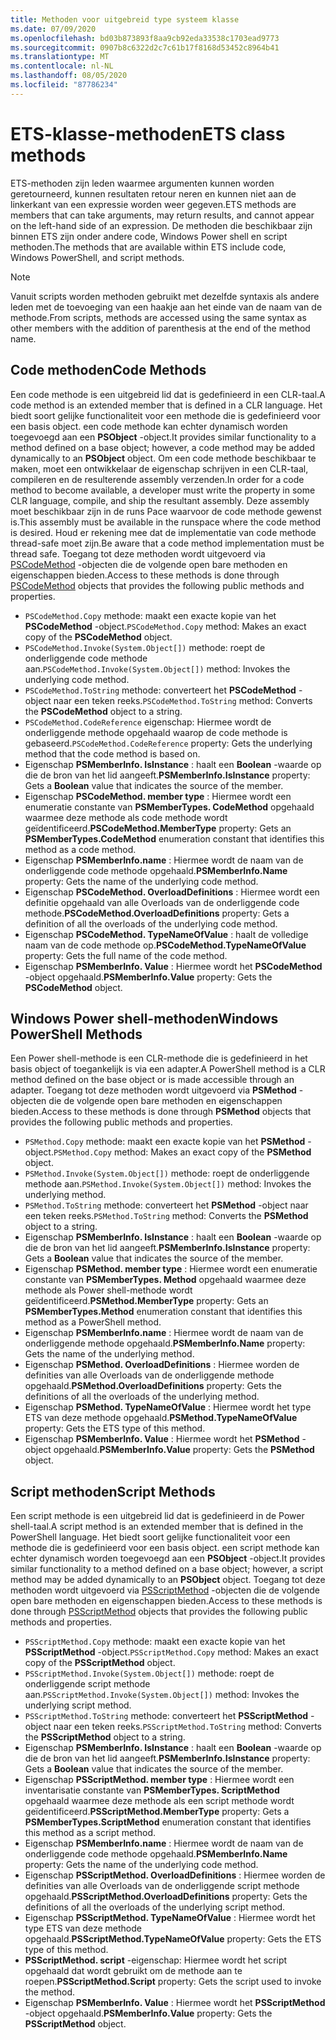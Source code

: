 ```yaml
---
title: Methoden voor uitgebreid type systeem klasse
ms.date: 07/09/2020
ms.openlocfilehash: bd03b873893f8aa9cb92eda33538c1703ead9773
ms.sourcegitcommit: 0907b8c6322d2c7c61b17f8168d53452c8964b41
ms.translationtype: MT
ms.contentlocale: nl-NL
ms.lasthandoff: 08/05/2020
ms.locfileid: "87786234"
---
```

# <a name="ets-class-methods"></a><span data-ttu-id="41195-102">ETS-klasse-methoden</span><span class="sxs-lookup"><span data-stu-id="41195-102">ETS class methods</span></span>

<span data-ttu-id="41195-103">ETS-methoden zijn leden waarmee argumenten kunnen worden geretourneerd, kunnen resultaten retour neren en kunnen niet aan de linkerkant van een expressie worden weer gegeven.</span><span class="sxs-lookup"><span data-stu-id="41195-103">ETS methods are members that can take arguments, may return results, and cannot appear on the left-hand side of an expression.</span></span> <span data-ttu-id="41195-104">De methoden die beschikbaar zijn binnen ETS zijn onder andere code, Windows Power shell en script methoden.</span><span class="sxs-lookup"><span data-stu-id="41195-104">The methods that are available within ETS include code, Windows PowerShell, and script methods.</span></span>

> [!NOTE]
> <span data-ttu-id="41195-105">Vanuit scripts worden methoden gebruikt met dezelfde syntaxis als andere leden met de toevoeging van een haakje aan het einde van de naam van de methode.</span><span class="sxs-lookup"><span data-stu-id="41195-105">From scripts, methods are accessed using the same syntax as other members with the addition of parenthesis at the end of the method name.</span></span>

## <a name="code-methods"></a><span data-ttu-id="41195-106">Code methoden</span><span class="sxs-lookup"><span data-stu-id="41195-106">Code Methods</span></span>

<span data-ttu-id="41195-107">Een code methode is een uitgebreid lid dat is gedefinieerd in een CLR-taal.</span><span class="sxs-lookup"><span data-stu-id="41195-107">A code method is an extended member that is defined in a CLR language.</span></span> <span data-ttu-id="41195-108">Het biedt soort gelijke functionaliteit voor een methode die is gedefinieerd voor een basis object. een code methode kan echter dynamisch worden toegevoegd aan een **PSObject** -object.</span><span class="sxs-lookup"><span data-stu-id="41195-108">It provides similar functionality to a method defined on a base object; however, a code method may be added dynamically to an **PSObject** object.</span></span> <span data-ttu-id="41195-109">Om een code methode beschikbaar te maken, moet een ontwikkelaar de eigenschap schrijven in een CLR-taal, compileren en de resulterende assembly verzenden.</span><span class="sxs-lookup"><span data-stu-id="41195-109">In order for a code method to become available, a developer must write the property in some CLR language, compile, and ship the resultant assembly.</span></span> <span data-ttu-id="41195-110">Deze assembly moet beschikbaar zijn in de runs Pace waarvoor de code methode gewenst is.</span><span class="sxs-lookup"><span data-stu-id="41195-110">This assembly must be available in the runspace where the code method is desired.</span></span> <span data-ttu-id="41195-111">Houd er rekening mee dat de implementatie van code methode thread-safe moet zijn.</span><span class="sxs-lookup"><span data-stu-id="41195-111">Be aware that a code method implementation must be thread safe.</span></span> <span data-ttu-id="41195-112">Toegang tot deze methoden wordt uitgevoerd via [PSCodeMethod](/dotnet/api/system.management.automation.pscodemethod) -objecten die de volgende open bare methoden en eigenschappen bieden.</span><span class="sxs-lookup"><span data-stu-id="41195-112">Access to these methods is done through [PSCodeMethod](/dotnet/api/system.management.automation.pscodemethod) objects that provides the following public methods and properties.</span></span>

- <span data-ttu-id="41195-113">`PSCodeMethod.Copy` methode: maakt een exacte kopie van het **PSCodeMethod** -object.</span><span class="sxs-lookup"><span data-stu-id="41195-113">`PSCodeMethod.Copy` method: Makes an exact copy of the **PSCodeMethod** object.</span></span>
- <span data-ttu-id="41195-114">`PSCodeMethod.Invoke(System.Object[])` methode: roept de onderliggende code methode aan.</span><span class="sxs-lookup"><span data-stu-id="41195-114">`PSCodeMethod.Invoke(System.Object[])` method: Invokes the underlying code method.</span></span>
- <span data-ttu-id="41195-115">`PSCodeMethod.ToString` methode: converteert het **PSCodeMethod** -object naar een teken reeks.</span><span class="sxs-lookup"><span data-stu-id="41195-115">`PSCodeMethod.ToString` method: Converts the **PSCodeMethod** object to a string.</span></span>
- <span data-ttu-id="41195-116">`PSCodeMethod.CodeReference` eigenschap: Hiermee wordt de onderliggende methode opgehaald waarop de code methode is gebaseerd.</span><span class="sxs-lookup"><span data-stu-id="41195-116">`PSCodeMethod.CodeReference` property: Gets the underlying method that the code method is based on.</span></span>
- <span data-ttu-id="41195-117">Eigenschap **PSMemberInfo. IsInstance** : haalt een **Boolean** -waarde op die de bron van het lid aangeeft.</span><span class="sxs-lookup"><span data-stu-id="41195-117">**PSMemberInfo.IsInstance** property: Gets a **Boolean** value that indicates the source of the member.</span></span>
- <span data-ttu-id="41195-118">Eigenschap **PSCodeMethod. member type** : Hiermee wordt een enumeratie constante van **PSMemberTypes. CodeMethod** opgehaald waarmee deze methode als code methode wordt geïdentificeerd.</span><span class="sxs-lookup"><span data-stu-id="41195-118">**PSCodeMethod.MemberType** property: Gets an **PSMemberTypes.CodeMethod** enumeration constant that identifies this method as a code method.</span></span>
- <span data-ttu-id="41195-119">Eigenschap **PSMemberInfo.name** : Hiermee wordt de naam van de onderliggende code methode opgehaald.</span><span class="sxs-lookup"><span data-stu-id="41195-119">**PSMemberInfo.Name** property: Gets the name of the underlying code method.</span></span>
- <span data-ttu-id="41195-120">Eigenschap **PSCodeMethod. OverloadDefinitions** : Hiermee wordt een definitie opgehaald van alle Overloads van de onderliggende code methode.</span><span class="sxs-lookup"><span data-stu-id="41195-120">**PSCodeMethod.OverloadDefinitions** property: Gets a definition of all the overloads of the underlying code method.</span></span>
- <span data-ttu-id="41195-121">Eigenschap **PSCodeMethod. TypeNameOfValue** : haalt de volledige naam van de code methode op.</span><span class="sxs-lookup"><span data-stu-id="41195-121">**PSCodeMethod.TypeNameOfValue** property: Gets the full name of the code method.</span></span>
- <span data-ttu-id="41195-122">Eigenschap **PSMemberInfo. Value** : Hiermee wordt het **PSCodeMethod** -object opgehaald.</span><span class="sxs-lookup"><span data-stu-id="41195-122">**PSMemberInfo.Value** property: Gets the **PSCodeMethod** object.</span></span>

## <a name="windows-powershell-methods"></a><span data-ttu-id="41195-123">Windows Power shell-methoden</span><span class="sxs-lookup"><span data-stu-id="41195-123">Windows PowerShell Methods</span></span>

<span data-ttu-id="41195-124">Een Power shell-methode is een CLR-methode die is gedefinieerd in het basis object of toegankelijk is via een adapter.</span><span class="sxs-lookup"><span data-stu-id="41195-124">A PowerShell method is a CLR method defined on the base object or is made accessible through an adapter.</span></span> <span data-ttu-id="41195-125">Toegang tot deze methoden wordt uitgevoerd via **PSMethod** -objecten die de volgende open bare methoden en eigenschappen bieden.</span><span class="sxs-lookup"><span data-stu-id="41195-125">Access to these methods is done through **PSMethod** objects that provides the following public methods and properties.</span></span>

- <span data-ttu-id="41195-126">`PSMethod.Copy` methode: maakt een exacte kopie van het **PSMethod** -object.</span><span class="sxs-lookup"><span data-stu-id="41195-126">`PSMethod.Copy` method: Makes an exact copy of the **PSMethod** object.</span></span>
- <span data-ttu-id="41195-127">`PSMethod.Invoke(System.Object[])` methode: roept de onderliggende methode aan.</span><span class="sxs-lookup"><span data-stu-id="41195-127">`PSMethod.Invoke(System.Object[])` method: Invokes the underlying method.</span></span>
- <span data-ttu-id="41195-128">`PSMethod.ToString` methode: converteert het **PSMethod** -object naar een teken reeks.</span><span class="sxs-lookup"><span data-stu-id="41195-128">`PSMethod.ToString` method: Converts the **PSMethod** object to a string.</span></span>
- <span data-ttu-id="41195-129">Eigenschap **PSMemberInfo. IsInstance** : haalt een **Boolean** -waarde op die de bron van het lid aangeeft.</span><span class="sxs-lookup"><span data-stu-id="41195-129">**PSMemberInfo.IsInstance** property: Gets a **Boolean** value that indicates the source of the member.</span></span>
- <span data-ttu-id="41195-130">Eigenschap **PSMethod. member type** : Hiermee wordt een enumeratie constante van **PSMemberTypes. Method** opgehaald waarmee deze methode als Power shell-methode wordt geïdentificeerd.</span><span class="sxs-lookup"><span data-stu-id="41195-130">**PSMethod.MemberType** property: Gets an **PSMemberTypes.Method** enumeration constant that identifies this method as a PowerShell method.</span></span>
- <span data-ttu-id="41195-131">Eigenschap **PSMemberInfo.name** : Hiermee wordt de naam van de onderliggende methode opgehaald.</span><span class="sxs-lookup"><span data-stu-id="41195-131">**PSMemberInfo.Name** property: Gets the name of the underlying method.</span></span>
- <span data-ttu-id="41195-132">Eigenschap **PSMethod. OverloadDefinitions** : Hiermee worden de definities van alle Overloads van de onderliggende methode opgehaald.</span><span class="sxs-lookup"><span data-stu-id="41195-132">**PSMethod.OverloadDefinitions** property: Gets the definitions of all the overloads of the underlying method.</span></span>
- <span data-ttu-id="41195-133">Eigenschap **PSMethod. TypeNameOfValue** : Hiermee wordt het type ETS van deze methode opgehaald.</span><span class="sxs-lookup"><span data-stu-id="41195-133">**PSMethod.TypeNameOfValue** property: Gets the ETS type of this method.</span></span>
- <span data-ttu-id="41195-134">Eigenschap **PSMemberInfo. Value** : Hiermee wordt het **PSMethod** -object opgehaald.</span><span class="sxs-lookup"><span data-stu-id="41195-134">**PSMemberInfo.Value** property: Gets the **PSMethod** object.</span></span>

## <a name="script-methods"></a><span data-ttu-id="41195-135">Script methoden</span><span class="sxs-lookup"><span data-stu-id="41195-135">Script Methods</span></span>

<span data-ttu-id="41195-136">Een script methode is een uitgebreid lid dat is gedefinieerd in de Power shell-taal.</span><span class="sxs-lookup"><span data-stu-id="41195-136">A script method is an extended member that is defined in the PowerShell language.</span></span> <span data-ttu-id="41195-137">Het biedt soort gelijke functionaliteit voor een methode die is gedefinieerd voor een basis object. een script methode kan echter dynamisch worden toegevoegd aan een **PSObject** -object.</span><span class="sxs-lookup"><span data-stu-id="41195-137">It provides similar functionality to a method defined on a base object; however, a script method may be added dynamically to an **PSObject** object.</span></span> <span data-ttu-id="41195-138">Toegang tot deze methoden wordt uitgevoerd via [PSScriptMethod](/dotnet/api/system.management.automation.psscriptmethod) -objecten die de volgende open bare methoden en eigenschappen bieden.</span><span class="sxs-lookup"><span data-stu-id="41195-138">Access to these methods is done through [PSScriptMethod](/dotnet/api/system.management.automation.psscriptmethod) objects that provides the following public methods and properties.</span></span>

- <span data-ttu-id="41195-139">`PSScriptMethod.Copy` methode: maakt een exacte kopie van het **PSScriptMethod** -object.</span><span class="sxs-lookup"><span data-stu-id="41195-139">`PSScriptMethod.Copy` method: Makes an exact copy of the **PSScriptMethod** object.</span></span>
- <span data-ttu-id="41195-140">`PSScriptMethod.Invoke(System.Object[])` methode: roept de onderliggende script methode aan.</span><span class="sxs-lookup"><span data-stu-id="41195-140">`PSScriptMethod.Invoke(System.Object[])` method: Invokes the underlying script method.</span></span>
- <span data-ttu-id="41195-141">`PSScriptMethod.ToString` methode: converteert het **PSScriptMethod** -object naar een teken reeks.</span><span class="sxs-lookup"><span data-stu-id="41195-141">`PSScriptMethod.ToString` method: Converts the **PSScriptMethod** object to a string.</span></span>
- <span data-ttu-id="41195-142">Eigenschap **PSMemberInfo. IsInstance** : haalt een **Boolean** -waarde op die de bron van het lid aangeeft.</span><span class="sxs-lookup"><span data-stu-id="41195-142">**PSMemberInfo.IsInstance** property: Gets a **Boolean** value that indicates the source of the member.</span></span>
- <span data-ttu-id="41195-143">Eigenschap **PSScriptMethod. member type** : Hiermee wordt een inventarisatie constante van **PSMemberTypes. ScriptMethod** opgehaald waarmee deze methode als een script methode wordt geïdentificeerd.</span><span class="sxs-lookup"><span data-stu-id="41195-143">**PSScriptMethod.MemberType** property: Gets a **PSMemberTypes.ScriptMethod** enumeration constant that identifies this method as a script method.</span></span>
- <span data-ttu-id="41195-144">Eigenschap **PSMemberInfo.name** : Hiermee wordt de naam van de onderliggende code methode opgehaald.</span><span class="sxs-lookup"><span data-stu-id="41195-144">**PSMemberInfo.Name** property: Gets the name of the underlying code method.</span></span>
- <span data-ttu-id="41195-145">Eigenschap **PSScriptMethod. OverloadDefinitions** : Hiermee worden de definities van alle Overloads van de onderliggende script methode opgehaald.</span><span class="sxs-lookup"><span data-stu-id="41195-145">**PSScriptMethod.OverloadDefinitions** property: Gets the definitions of all the overloads of the underlying script method.</span></span>
- <span data-ttu-id="41195-146">Eigenschap **PSScriptMethod. TypeNameOfValue** : Hiermee wordt het type ETS van deze methode opgehaald.</span><span class="sxs-lookup"><span data-stu-id="41195-146">**PSScriptMethod.TypeNameOfValue** property: Gets the ETS type of this method.</span></span>
- <span data-ttu-id="41195-147">**PSScriptMethod. script** -eigenschap: Hiermee wordt het script opgehaald dat wordt gebruikt om de methode aan te roepen.</span><span class="sxs-lookup"><span data-stu-id="41195-147">**PSScriptMethod.Script** property: Gets the script used to invoke the method.</span></span>
- <span data-ttu-id="41195-148">Eigenschap **PSMemberInfo. Value** : Hiermee wordt het **PSScriptMethod** -object opgehaald.</span><span class="sxs-lookup"><span data-stu-id="41195-148">**PSMemberInfo.Value** property: Gets the **PSScriptMethod** object.</span></span>
